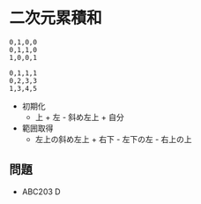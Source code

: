 # 二次元累積和

```
0,1,0,0
0,1,1,0
1,0,0,1

0,1,1,1
0,2,3,3
1,3,4,5
```

- 初期化
  - 上 + 左 - 斜め左上 + 自分
- 範囲取得
  - 左上の斜め左上 + 右下 - 左下の左 - 右上の上

## 問題

- ABC203 D
